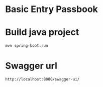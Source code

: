 # Basic Entry Passbook

# Build java project
```bash
mvn spring-boot:run
```

# Swagger url
```bash
http://localhost:8080/swagger-ui/
```
